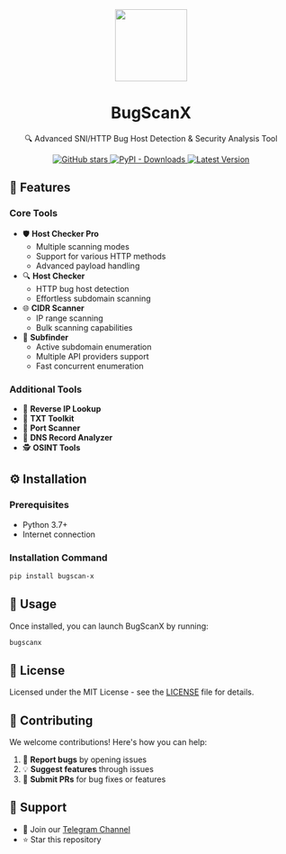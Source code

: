 <div align="center">
    <img src="https://raw.githubusercontent.com/Ayanrajpoot10/bugscan-x/refs/heads/main/assets/logo.png" width="128" height="128"/>
    <h1>BugScanX</h1>
    <p>🔍 Advanced SNI/HTTP Bug Host Detection & Security Analysis Tool</p>
</div>

<p align="center">
    <a href="https://github.com/Ayanrajpoot10/Bugscan-x/stargazers">
        <img src="https://img.shields.io/github/stars/Ayanrajpoot10/Bugscan-x?style=for-the-badge" alt="GitHub stars"/>
    </a>
    <a href="https://pepy.tech/projects/bugscan-x">
        <img alt="PyPI - Downloads" src="https://img.shields.io/pypi/dm/bugscan-x?style=for-the-badge">
    </a>
    <a href="https://pypi.org/project/bugscan-x/">
    <img src="https://img.shields.io/pypi/v/bugscan-x?label=Latest%20Version&style=for-the-badge" alt="Latest Version"/>
    </a>
</p>

## 🚀 Features

### Core Tools
- 🛡️ **Host Checker Pro**
  - Multiple scanning modes
  - Support for various HTTP methods
  - Advanced payload handling
- 🔍 **Host Checker**
  - HTTP bug host detection
  - Effortless subdomain scanning
- 🌐 **CIDR Scanner**
  - IP range scanning
  - Bulk scanning capabilities
- 🔎 **Subfinder**
  - Active subdomain enumeration
  - Multiple API providers support
  - Fast concurrent enumeration

### Additional Tools
- 🔄 **Reverse IP Lookup**
- 📝 **TXT Toolkit**
- 🚪 **Port Scanner**
- 📡 **DNS Record Analyzer**
- 🕵️ **OSINT Tools**

<!-- ## 📸 Screenshots

<table>
  <tr>
    <td width="50%">
      <p align="center">
        <img src="https://raw.githubusercontent.com/Ayanrajpoot10/bugscan-x/refs/heads/main/assets/screenshots/main-menu.png" alt="Main Menu"/>
        <br>
        <em>Main Menu Interface</em>
      </p>
    </td>
    <td width="50%">
      <p align="center">
        <img src="https://raw.githubusercontent.com/Ayanrajpoot10/bugscan-x/refs/heads/main/assets/screenshots/host-checker.png" alt="Host Checker"/>
        <br>
        <em>Host Checker Pro in Action</em>
      </p>
    </td>
  </tr>
  <tr>
    <td width="50%">
      <p align="center">
        <img src="https://raw.githubusercontent.com/Ayanrajpoot10/bugscan-x/refs/heads/main/assets/screenshots/subfinder.png" alt="Subfinder"/>
        <br>
        <em>Subfinder Results</em>
      </p>
    </td>
    <td width="50%">
      <p align="center">
        <img src="https://raw.githubusercontent.com/Ayanrajpoot10/bugscan-x/refs/heads/main/assets/screenshots/cidr-scan.png" alt="CIDR Scanner"/>
        <br>
        <em>CIDR Scanner Output</em>
      </p>
    </td>
  </tr>
</table> -->

## ⚙️ Installation

### Prerequisites
- Python 3.7+
- Internet connection

### Installation Command

```bash
pip install bugscan-x
```


## 📖 Usage
Once installed, you can launch BugScanX by running:

```bash
bugscanx
```


## 📄 License

Licensed under the MIT License - see the [LICENSE](LICENSE) file for details.

## 🤝 Contributing

We welcome contributions! Here's how you can help:

1. 🐛 **Report bugs** by opening issues
2. 💡 **Suggest features** through issues
3. 🔧 **Submit PRs** for bug fixes or features

## 🌟 Support

- 💬 Join our [Telegram Channel](https://t.me/BugScanX)
- ⭐ Star this repository